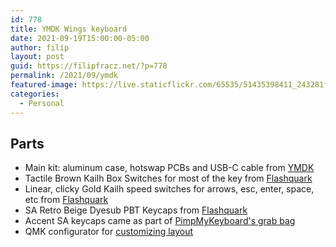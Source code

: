 ```yaml
---
id: 778
title: YMDK Wings keyboard
date: 2021-09-19T15:00:00-05:00
author: filip
layout: post
guid: https://filipfracz.net/?p=778
permalink: /2021/09/ymdk
featured-image: https://live.staticflickr.com/65535/51435398411_243281f23b_c.jpg
categories:
  - Personal
---
```


## Parts

* Main kit: aluminum case, hotswap PCBs and USB-C cable from [YMDK](https://ymdkey.com/products/gbymdk-wings-aluminum-cnc-top-bottom-qmk-rgb-hotswap-v1-pcb-diy-kit)
* Tactile Brown Kailh Box Switches for most of the key from [Flashquark](https://flashquark.com/product/kailh-box-switches-new-stock-retooled/)
* Linear, clicky Gold Kailh speed switches for arrows, esc, enter, space, etc from [Flashquark](https://flashquark.com/product/kailh-speed-switch/)
* SA Retro Beige Dyesub PBT Keycaps from [Flashquark](https://flashquark.com/product/sa-retro-beige-pbt-keycaps/)
* Accent SA keycaps came as part of [PimpMyKeyboard's grab bag](https://pimpmykeyboard.com/grab-bags/)
* QMK configurator for [customizing layout](https://config.qmk.fm/#/ymdk/wingshs/LAYOUT_all)
